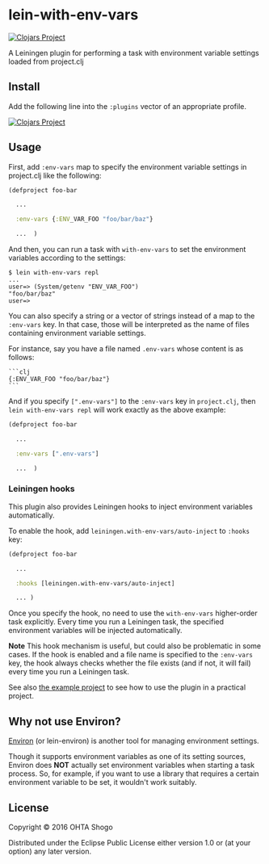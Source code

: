 # lein-with-env-vars
[![Clojars Project](https://img.shields.io/clojars/v/lein-with-env-vars.svg)](https://clojars.org/lein-with-env-vars)

A Leiningen plugin for performing a task with environment variable settings loaded from project.clj

## Install

Add the following line into the `:plugins` vector of an appropriate profile.

[![Clojars Project](https://clojars.org/lein-with-env-vars/latest-version.svg)](https://clojars.org/lein-with-env-vars)

## Usage

First, add `:env-vars` map to specify the environment variable settings in project.clj like the following:

```clj
(defproject foo-bar

  ...

  :env-vars {:ENV_VAR_FOO "foo/bar/baz"}

  ...  )
```

And then, you can run a task with `with-env-vars` to set the environment variables according to the settings:

    $ lein with-env-vars repl
    ...
    user=> (System/getenv "ENV_VAR_FOO")
    "foo/bar/baz"
    user=>

You can also specify a string or a vector of strings instead of a map to the `:env-vars` key.
In that case, those will be interpreted as the name of files containing environment variable settings.

For instance, say you have a file named `.env-vars` whose content is as follows:

    ```clj
    {:ENV_VAR_FOO "foo/bar/baz"}
    ```

And if you specify `[".env-vars"]` to the `:env-vars` key in `project.clj`,
then `lein with-env-vars repl` will work exactly as the above example:

```clj
(defproject foo-bar

  ...

  :env-vars [".env-vars"]

  ...  )
```

### Leiningen hooks

This plugin also provides Leiningen hooks to inject environment variables automatically.

To enable the hook, add `leiningen.with-env-vars/auto-inject` to `:hooks` key:

```clj
(defproject foo-bar

  ...

  :hooks [leiningen.with-env-vars/auto-inject]

  ... )
```

Once you specify the hook, no need to use the `with-env-vars` higher-order task explicitly.
Every time you run a Leiningen task, the specified environment variables will be injected automatically.

**Note** This hook mechanism is useful, but could also be problematic in some cases.
If the hook is enabled and a file name is specified to the `:env-vars` key, the hook always
checks whether the file exists (and if not, it will fail) every time you run a Leiningen task.

See also [the example project](examples/example) to see how to use the plugin in a practical project.

## Why not use Environ?

[Environ](https://github.com/weavejester/environ) (or lein-environ) is another tool for managing environment settings.

Though it supports environment variables as one of its setting sources, Environ does **NOT** actually set environment variables when starting a task process. So, for example, if you want to use a library that requires a certain environment variable to be set, it wouldn't work suitably.

## License

Copyright © 2016 OHTA Shogo

Distributed under the Eclipse Public License either version 1.0 or (at
your option) any later version.

